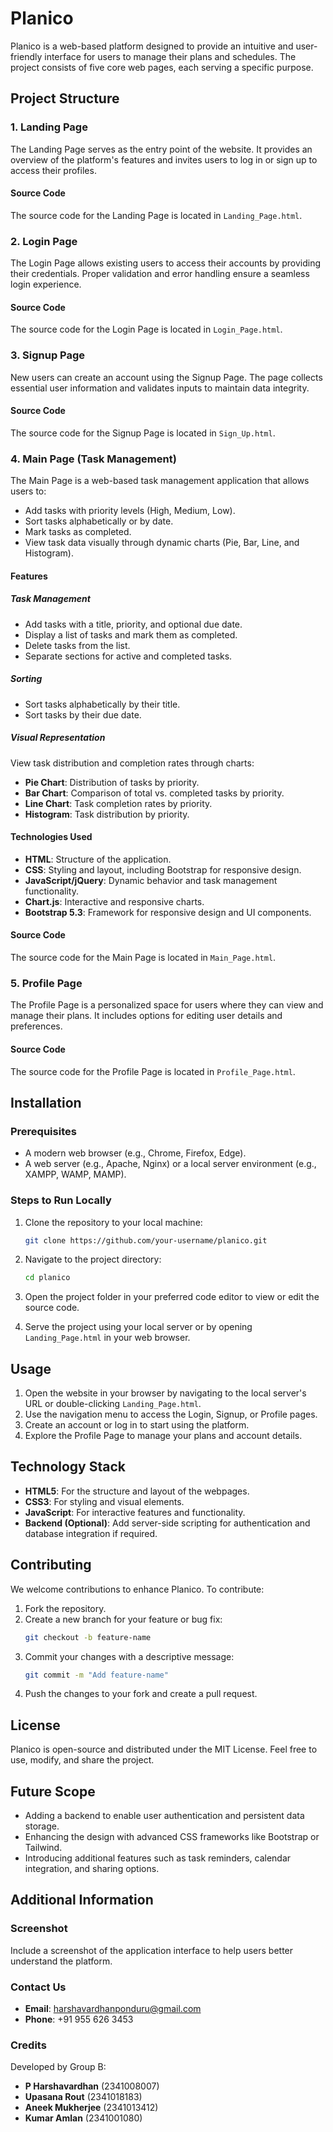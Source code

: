 # Planico

Planico is a web-based platform designed to provide an intuitive and user-friendly interface for users to manage their plans and schedules. The project consists of five core web pages, each serving a specific purpose.

## Project Structure

### 1. Landing Page
The Landing Page serves as the entry point of the website. It provides an overview of the platform's features and invites users to log in or sign up to access their profiles.

#### Source Code
The source code for the Landing Page is located in `Landing_Page.html`.

### 2. Login Page
The Login Page allows existing users to access their accounts by providing their credentials. Proper validation and error handling ensure a seamless login experience.

#### Source Code
The source code for the Login Page is located in `Login_Page.html`.

### 3. Signup Page
New users can create an account using the Signup Page. The page collects essential user information and validates inputs to maintain data integrity.

#### Source Code
The source code for the Signup Page is located in `Sign_Up.html`.

### 4. Main Page (Task Management)
The Main Page is a web-based task management application that allows users to:

- Add tasks with priority levels (High, Medium, Low).
- Sort tasks alphabetically or by date.
- Mark tasks as completed.
- View task data visually through dynamic charts (Pie, Bar, Line, and Histogram).

#### Features

##### Task Management
- Add tasks with a title, priority, and optional due date.
- Display a list of tasks and mark them as completed.
- Delete tasks from the list.
- Separate sections for active and completed tasks.

##### Sorting
- Sort tasks alphabetically by their title.
- Sort tasks by their due date.

##### Visual Representation
View task distribution and completion rates through charts:
- **Pie Chart**: Distribution of tasks by priority.
- **Bar Chart**: Comparison of total vs. completed tasks by priority.
- **Line Chart**: Task completion rates by priority.
- **Histogram**: Task distribution by priority.

#### Technologies Used
- **HTML**: Structure of the application.
- **CSS**: Styling and layout, including Bootstrap for responsive design.
- **JavaScript/jQuery**: Dynamic behavior and task management functionality.
- **Chart.js**: Interactive and responsive charts.
- **Bootstrap 5.3**: Framework for responsive design and UI components.

#### Source Code
The source code for the Main Page is located in `Main_Page.html`.

### 5. Profile Page
The Profile Page is a personalized space for users where they can view and manage their plans. It includes options for editing user details and preferences.

#### Source Code
The source code for the Profile Page is located in `Profile_Page.html`.

## Installation

### Prerequisites
- A modern web browser (e.g., Chrome, Firefox, Edge).
- A web server (e.g., Apache, Nginx) or a local server environment (e.g., XAMPP, WAMP, MAMP).

### Steps to Run Locally
1. Clone the repository to your local machine:
   ```bash
   git clone https://github.com/your-username/planico.git
   ```

2. Navigate to the project directory:
   ```bash
   cd planico
   ```

3. Open the project folder in your preferred code editor to view or edit the source code.

4. Serve the project using your local server or by opening `Landing_Page.html` in your web browser.

## Usage

1. Open the website in your browser by navigating to the local server's URL or double-clicking `Landing_Page.html`.
2. Use the navigation menu to access the Login, Signup, or Profile pages.
3. Create an account or log in to start using the platform.
4. Explore the Profile Page to manage your plans and account details.

## Technology Stack
- **HTML5**: For the structure and layout of the webpages.
- **CSS3**: For styling and visual elements.
- **JavaScript**: For interactive features and functionality.
- **Backend (Optional)**: Add server-side scripting for authentication and database integration if required.

## Contributing

We welcome contributions to enhance Planico. To contribute:
1. Fork the repository.
2. Create a new branch for your feature or bug fix:
   ```bash
   git checkout -b feature-name
   ```
3. Commit your changes with a descriptive message:
   ```bash
   git commit -m "Add feature-name"
   ```
4. Push the changes to your fork and create a pull request.

## License

Planico is open-source and distributed under the MIT License. Feel free to use, modify, and share the project.

## Future Scope

- Adding a backend to enable user authentication and persistent data storage.
- Enhancing the design with advanced CSS frameworks like Bootstrap or Tailwind.
- Introducing additional features such as task reminders, calendar integration, and sharing options.

## Additional Information

### Screenshot
Include a screenshot of the application interface to help users better understand the platform.

### Contact Us
- **Email**: harshavardhanponduru@gmail.com
- **Phone**: +91 955 626 3453

### Credits
Developed by Group B:
- **P Harshavardhan** (2341008007)
- **Upasana Rout** (2341018183)
- **Aneek Mukherjee** (2341013412)
- **Kumar Amlan** (2341001080)
